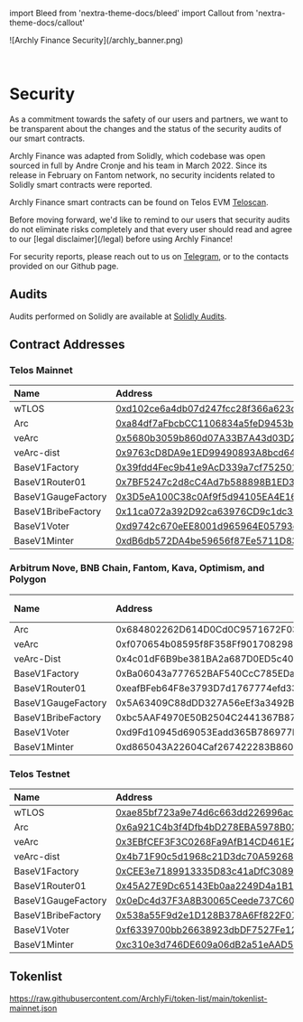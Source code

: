 import Bleed from 'nextra-theme-docs/bleed'
import Callout from 'nextra-theme-docs/callout'

<Bleed>
  ![Archly Finance Security](/archly_banner.png)
</Bleed>

&nbsp;

# Security

As a commitment towards the safety of our users and partners, we want to
be transparent about the changes and the status of the security audits of our
smart contracts.

Archly Finance was adapted from Solidly, which codebase was open
sourced in full by Andre Cronje and his team in
March 2022. Since its release in February on Fantom network, no security
incidents related to Solidly smart contracts were reported.

Archly Finance smart contracts can be found on Telos EVM [Teloscan](https://teloscan.io).

<Callout emoji="⚠️">
  Before moving forward, we'd like to remind to our users that
  security audits do not eliminate risks completely and that
  every user should read and agree to our
  [legal disclaimer](/legal) before using Archly Finance!

  For security reports, please reach out to us on
  [Telegram](https://t.me/ArchlyFinance), or to the contacts provided on our Github page.
</Callout>

## Audits

Audits performed on Solidly are available at [Solidly Audits](https://github.com/ArchlyFi/archly-solidly-contracts/blob/master/audits/).

## Contract Addresses

### Telos Mainnet

| Name | Address |
| :--- | :--- |
| wTLOS| [0xd102ce6a4db07d247fcc28f366a623df0938ca9e](https://www.teloscan.io/address/0xd102ce6a4db07d247fcc28f366a623df0938ca9e#code) |
| Arc | [0xa84df7aFbcbCC1106834a5feD9453bd1219B1fb5](https://www.teloscan.io/address/0xa84df7aFbcbCC1106834a5feD9453bd1219B1fb5#contract) |
| veArc | [0x5680b3059b860d07A33B7A43d03D2E4dEdb226BB](https://www.teloscan.io/address/0x5680b3059b860d07A33B7A43d03D2E4dEdb226BB#contract) |
| veArc-dist | [0x9763cD8DA9e1ED99490893A8bcd64e5e87E7cd3C](https://www.teloscan.io/address/0x9763cD8DA9e1ED99490893A8bcd64e5e87E7cd3C#contract) |
| BaseV1Factory | [0x39fdd4Fec9b41e9AcD339a7cf75250108D32906c](https://www.teloscan.io/address/0x39fdd4Fec9b41e9AcD339a7cf75250108D32906c#contract) |
| BaseV1Router01 | [0x7BF5247c2d8cC4Ad7b588898B1ED3594815Ca3f9](https://www.teloscan.io/address/0x7BF5247c2d8cC4Ad7b588898B1ED3594815Ca3f9#contract) |
| BaseV1GaugeFactory | [0x3D5eA100C38c0Af9f5d94105EA4E160AeE6DC668](https://www.teloscan.io/address/0x3D5eA100C38c0Af9f5d94105EA4E160AeE6DC668#contract) |
| BaseV1BribeFactory | [0x11ca072a392D92ca63976CD9c1dc38de1FE578ee](https://www.teloscan.io/address/0x11ca072a392D92ca63976CD9c1dc38de1FE578ee#contract) |
| BaseV1Voter | [0xd9742c670eEE8001d965964E05793c42c588B657](https://www.teloscan.io/address/0xd9742c670eEE8001d965964E05793c42c588B657#contract) |
| BaseV1Minter | [0xdB6db572DA4be59656f87Ee5711D8334e1f9b0E9](https://www.teloscan.io/address/0xdB6db572DA4be59656f87Ee5711D8334e1f9b0E9#contract) |

### Arbitrum Nove, BNB Chain, Fantom, Kava, Optimism, and Polygon

| Name | Address | Arbitrum Nova| BNB Chain | Fantom | Kava | Optimism | Polygom |
| :--- | :--- | :--- | :--- | :--- | :--- | :--- | :--- |
| Arc | 0x684802262D614D0Cd0C9571672F03Dd9e85D7824 | [contract](https://nova.arbiscan.io/address/0x684802262D614D0Cd0C9571672F03Dd9e85D7824#code) | [contract](https://bscscan.com/address/0x684802262D614D0Cd0C9571672F03Dd9e85D7824#code) | [contract](https://ftmscan.com/address/0x684802262D614D0Cd0C9571672F03Dd9e85D7824#code) | [contract](https://explorer.kava.io/address/0x684802262D614D0Cd0C9571672F03Dd9e85D7824/contracts) | [contract](https://optimistic.etherscan.io/address/0x684802262D614D0Cd0C9571672F03Dd9e85D7824#code) | [contract](https://polygonscan.com/address/0x684802262D614D0Cd0C9571672F03Dd9e85D7824#code) | 
| veArc | 0xf070654b08595f8F358Ff90170829892F3254C67 | [contract](https://nova.arbiscan.io/address/0xf070654b08595f8F358Ff90170829892F3254C67#code) | [contract](https://bscscan.com/address/0xf070654b08595f8F358Ff90170829892F3254C67#code) | [contract](https://ftmscan.com/address/0xf070654b08595f8F358Ff90170829892F3254C67#code) | [contract](https://explorer.kava.io/address/0xf070654b08595f8F358Ff90170829892F3254C67/contracts) | [contract](https://optimistic.etherscan.io/address/0xf070654b08595f8F358Ff90170829892F3254C67#code) | [contract](https://polygonscan.com/address/0xf070654b08595f8F358Ff90170829892F3254C67#code) | 
| veArc-Dist | 0x4c01dF6B9be381BA2a687D0ED5c40039dEEaf0a9 | [contract](https://nova.arbiscan.io/address/0x4c01dF6B9be381BA2a687D0ED5c40039dEEaf0a9#code) | [contract](https://bscscan.com/address/0x4c01dF6B9be381BA2a687D0ED5c40039dEEaf0a9#code) | [contract](https://ftmscan.com/address/0x4c01dF6B9be381BA2a687D0ED5c40039dEEaf0a9#code) | [contract](https://explorer.kava.io/address/0x4c01dF6B9be381BA2a687D0ED5c40039dEEaf0a9/contracts) | [contract](https://optimistic.etherscan.io/address/0x4c01dF6B9be381BA2a687D0ED5c40039dEEaf0a9#code) | [contract](https://polygonscan.com/address/0x4c01dF6B9be381BA2a687D0ED5c40039dEEaf0a9#code) | 
| BaseV1Factory | 0xBa06043a777652BAF540CcC785EDaFd94eE05b37 | [contract](https://nova.arbiscan.io/address/0xBa06043a777652BAF540CcC785EDaFd94eE05b37#code) | [contract](https://bscscan.com/address/0xBa06043a777652BAF540CcC785EDaFd94eE05b37#code) | [contract](https://ftmscan.com/address/0xBa06043a777652BAF540CcC785EDaFd94eE05b37#code) | [contract](https://explorer.kava.io/address/0xBa06043a777652BAF540CcC785EDaFd94eE05b37/contracts) | [contract](https://optimistic.etherscan.io/address/0xBa06043a777652BAF540CcC785EDaFd94eE05b37#code) | [contract](https://polygonscan.com/address/0xBa06043a777652BAF540CcC785EDaFd94eE05b37#code) | 
| BaseV1Router01 | 0xeafBFeb64F8e3793D7d1767774efd33b203200C9 | [contract](https://nova.arbiscan.io/address/0xeafBFeb64F8e3793D7d1767774efd33b203200C9#code) | [contract](https://bscscan.com/address/0xeafBFeb64F8e3793D7d1767774efd33b203200C9#code) | [contract](https://ftmscan.com/address/0xeafBFeb64F8e3793D7d1767774efd33b203200C9#code) | [contract](https://explorer.kava.io/address/0xeafBFeb64F8e3793D7d1767774efd33b203200C9/contracts) | [contract](https://optimistic.etherscan.io/address/0xeafBFeb64F8e3793D7d1767774efd33b203200C9#code) | [contract](https://polygonscan.com/address/0xeafBFeb64F8e3793D7d1767774efd33b203200C9#code) | 
| BaseV1GaugeFactory | 0x5A63409C88dDD327A56eEf3a3492Bb0Ce74ba795 | [contract](https://nova.arbiscan.io/address/0x5A63409C88dDD327A56eEf3a3492Bb0Ce74ba795#code) | [contract](https://bscscan.com/address/0x5A63409C88dDD327A56eEf3a3492Bb0Ce74ba795#code) | [contract](https://ftmscan.com/address/0x5A63409C88dDD327A56eEf3a3492Bb0Ce74ba795#code) | [contract](https://explorer.kava.io/address/0x5A63409C88dDD327A56eEf3a3492Bb0Ce74ba795/contracts) | [contract](https://optimistic.etherscan.io/address/0x5A63409C88dDD327A56eEf3a3492Bb0Ce74ba795#code) | [contract](https://polygonscan.com/address/0x5A63409C88dDD327A56eEf3a3492Bb0Ce74ba795#code) | 
| BaseV1BribeFactory | 0xbc5AAF4970E50B2504C2441367B87B6F3D9Ac504 | [contract](https://nova.arbiscan.io/address/0xbc5AAF4970E50B2504C2441367B87B6F3D9Ac504#code) | [contract](https://bscscan.com/address/0xbc5AAF4970E50B2504C2441367B87B6F3D9Ac504#code) | [contract](https://ftmscan.com/address/0xbc5AAF4970E50B2504C2441367B87B6F3D9Ac504#code) | [contract](https://explorer.kava.io/address/0xbc5AAF4970E50B2504C2441367B87B6F3D9Ac504/contracts) | [contract](https://optimistic.etherscan.io/address/0xbc5AAF4970E50B2504C2441367B87B6F3D9Ac504#code) | [contract](https://polygonscan.com/address/0xbc5AAF4970E50B2504C2441367B87B6F3D9Ac504#code) | 
| BaseV1Voter | 0xd9Fd10945d69053Eadd365B786977B6290fea088 | [contract](https://nova.arbiscan.io/address/0xd9Fd10945d69053Eadd365B786977B6290fea088#code) | [contract](https://bscscan.com/address/0xd9Fd10945d69053Eadd365B786977B6290fea088#code) | [contract](https://ftmscan.com/address/0xd9Fd10945d69053Eadd365B786977B6290fea088#code) | [contract](https://explorer.kava.io/address/0xd9Fd10945d69053Eadd365B786977B6290fea088/contracts) | [contract](https://optimistic.etherscan.io/address/0xd9Fd10945d69053Eadd365B786977B6290fea088#code) | [contract](https://polygonscan.com/address/0xd9Fd10945d69053Eadd365B786977B6290fea088#code) | 
| BaseV1Minter | 0xd865043A22604Caf267422283B8601A9d546301f | [contract](https://nova.arbiscan.io/address/0xd865043A22604Caf267422283B8601A9d546301f#code) | [contract](https://bscscan.com/address/0xd865043A22604Caf267422283B8601A9d546301f#code) | [contract](https://ftmscan.com/address/0xd865043A22604Caf267422283B8601A9d546301f#code) | [contract](https://explorer.kava.io/address/0xd865043A22604Caf267422283B8601A9d546301f/contracts) | [contract](https://optimistic.etherscan.io/address/0xd865043A22604Caf267422283B8601A9d546301f#code) | [contract](https://polygonscan.com/address/0xd865043A22604Caf267422283B8601A9d546301f#code) | 


### Telos Testnet

| Name | Address |
| :--- | :--- |
| wTLOS| [0xae85bf723a9e74d6c663dd226996ac1b8d075aa9](https://testnet.teloscan.io/address/0xae85bf723a9e74d6c663dd226996ac1b8d075aa9#code) |
| Arc | [0x6a921C4b3f4Dfb4bD278EBA5978B0381b74ea8fa](https://testnet.teloscan.io/address/0x6a921C4b3f4Dfb4bD278EBA5978B0381b74ea8fa#contract) |
| veArc | [0x3EBfCEF3F3C0268Fa9AfB14CD461E2CC11ce0640](https://testnet.teloscan.io/address/0x3EBfCEF3F3C0268Fa9AfB14CD461E2CC11ce0640#contract) |
| veArc-dist | [0x4b71F90c5d1968c21D3dc70A59268908A20A24Ef](https://testnet.teloscan.io/address/0x4b71F90c5d1968c21D3dc70A59268908A20A24Ef#contract) |
| BaseV1Factory | [0xCEE3e7189913335D83c41aDfC3089B2B17a6a740](https://testnet.teloscan.io/address/0xCEE3e7189913335D83c41aDfC3089B2B17a6a740#contract) |
| BaseV1Router01 | [0x45A27E9Dc65143Eb0aa2249D4a1B1c5464373e29](https://testnet.teloscan.io/address/0x45A27E9Dc65143Eb0aa2249D4a1B1c5464373e29#contract) |
| BaseV1GaugeFactory | [0x0eDc4d37F3A8B30065Ceede737C60e315A95f56e](https://testnet.teloscan.io/address/0x0eDc4d37F3A8B30065Ceede737C60e315A95f56e#contract) |
| BaseV1BribeFactory | [0x538a55F9d2e1D128B378A6Ff822F073cb86111f1](https://testnet.teloscan.io/address/0x538a55F9d2e1D128B378A6Ff822F073cb86111f1#contract) |
| BaseV1Voter | [0xf6339700bb26638923dbDF7527Fe125cEae3AE70](https://testnet.teloscan.io/address/0xf6339700bb26638923dbDF7527Fe125cEae3AE70#contract) |
| BaseV1Minter | [0xc310e3d746DE609a06dB2a51eAAD58Ecd00dc84c](https://testnet.teloscan.io/address/0xc310e3d746DE609a06dB2a51eAAD58Ecd00dc84c#contract) |

## Tokenlist

https://raw.githubusercontent.com/ArchlyFi/token-list/main/tokenlist-mainnet.json
